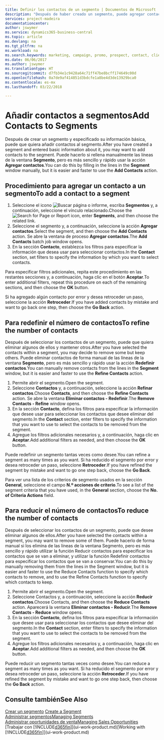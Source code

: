 ```yaml
---
title: Definir los contactos de un segmento | Documentos de Microsoft
description: "Después de haber creado un segmento, puede agregar contactos al segmento, por ejemplo, como parte de una campaña de marketing dirigida a clientes particulares."
services: project-madeira
documentationcenter: 
author: jswymer
ms.service: dynamics365-business-central
ms.topic: article
ms.devlang: na
ms.tgt_pltfrm: na
ms.workload: na
ms.search.keywords: marketing, campaign, promo, prospect, contact, client, customer
ms.date: 06/06/2017
ms.author: jswymer
ms.translationtype: HT
ms.sourcegitcommit: d7fb34e1c9428a64c71ff47be8bcff174649c00d
ms.openlocfilehash: 0a7de9af414851d3bdcfe1a8be4d3de13929bca0
ms.contentlocale: es-mx
ms.lasthandoff: 03/22/2018

---
```

# <a name="add-contacts-to-segments"></a><span data-ttu-id="d33bb-103">Añadir contactos a segmentos</span><span class="sxs-lookup"><span data-stu-id="d33bb-103">Add Contacts to Segments</span></span>
<span data-ttu-id="d33bb-104">Después de crear un segmento y especificado su información básica, puede que quiera añadir contactos al segmento.</span><span class="sxs-lookup"><span data-stu-id="d33bb-104">After you have created a segment and entered basic information about it, you may want to add contacts to the segment.</span></span> <span data-ttu-id="d33bb-105">Puede hacerlo si rellena manualmente las líneas de la ventana **Segmento**, pero es más sencillo y rápido usar la acción **Agregar contactos**.</span><span class="sxs-lookup"><span data-stu-id="d33bb-105">You can do this by filling in the lines in the **Segment** window manually, but it is easier and faster to use the **Add Contacts** action.</span></span>

## <a name="to-add-a-contact-to-a-segment"></a><span data-ttu-id="d33bb-106">Procedimiento para agregar un contacto a un segmento</span><span class="sxs-lookup"><span data-stu-id="d33bb-106">To add a contact to a segment</span></span>
1. <span data-ttu-id="d33bb-107">Seleccione el icono ![Buscar página o informe](media/ui-search/search_small.png "icono Buscar página o informe"), escriba **Segmentos** y, a continuación, seleccione el vínculo relacionado.</span><span class="sxs-lookup"><span data-stu-id="d33bb-107">Choose the ![Search for Page or Report](media/ui-search/search_small.png "Search for Page or Report icon") icon, enter **Segments**, and then choose the related link.</span></span>  
2. <span data-ttu-id="d33bb-108">Seleccione el segmento y, a continuación, seleccione la acción **Agregar contactos**.</span><span class="sxs-lookup"><span data-stu-id="d33bb-108">Select the segment, and then choose the **Add Contacts** action.</span></span> <span data-ttu-id="d33bb-109">Se abre la ventana de proceso **Agregar contactos**.</span><span class="sxs-lookup"><span data-stu-id="d33bb-109">The **Add Contacts** batch job window opens.</span></span>
3. <span data-ttu-id="d33bb-110">En la sección **Contacto**, establezca los filtros para especificar la información que desea usar para seleccionar contactos.</span><span class="sxs-lookup"><span data-stu-id="d33bb-110">In the **Contact** section, set filters to specify the information by which you want to select contacts.</span></span>

<span data-ttu-id="d33bb-111">Para especificar filtros adicionales, repita este procedimiento en las restantes secciones y, a continuación, haga clic en el botón **Aceptar**.</span><span class="sxs-lookup"><span data-stu-id="d33bb-111">To enter additional filters, repeat this procedure on each of the remaining sections, and then choose the **OK** button.</span></span>

<span data-ttu-id="d33bb-112">Si ha agregado algún contacto por error y desea retroceder un paso, seleccione la acción **Retroceder**.</span><span class="sxs-lookup"><span data-stu-id="d33bb-112">If you have added contacts by mistake and want to go back one step, then choose the **Go Back** action.</span></span>

## <a name="to-refine-the-number-of-contacts"></a><span data-ttu-id="d33bb-113">Para redefinir el número de contactos</span><span class="sxs-lookup"><span data-stu-id="d33bb-113">To refine the number of contacts</span></span>
<span data-ttu-id="d33bb-114">Después de seleccionar los contactos de un segmento, puede que quiera eliminar algunos de ellos y mantener otros.</span><span class="sxs-lookup"><span data-stu-id="d33bb-114">After you have selected the contacts within a segment, you may decide to remove some but keep others.</span></span> <span data-ttu-id="d33bb-115">Puede eliminar contactos de forma manual de las líneas de la ventana **Segmento**, pero es más sencillo y rápido usar la acción **Redefinir contactos**.</span><span class="sxs-lookup"><span data-stu-id="d33bb-115">You can manually remove contacts from the lines in the **Segment** window, but it is easier and faster to use the **Refine Contacts** action.</span></span>

1. <span data-ttu-id="d33bb-116">Permite abrir el segmento.</span><span class="sxs-lookup"><span data-stu-id="d33bb-116">Open the segment.</span></span>
2. <span data-ttu-id="d33bb-117">Seleccione **Contactos** y, a continuación, seleccione la acción **Refinar contactos**.</span><span class="sxs-lookup"><span data-stu-id="d33bb-117">Choose **Contacts**, and then choose the **Refine Contacts** action.</span></span> <span data-ttu-id="d33bb-118">Se abre la ventana **Eliminar contactos - Redefinir**.</span><span class="sxs-lookup"><span data-stu-id="d33bb-118">The **Remove Contacts - Refine** window opens.</span></span>
3. <span data-ttu-id="d33bb-119">En la sección **Contacto**, defina los filtros para especificar la información que desee usar para seleccionar los contactos que desee eliminar del segmento.</span><span class="sxs-lookup"><span data-stu-id="d33bb-119">In the **Contact** section, enter filters to specify the information that you want to use to select the contacts to be removed from the segment.</span></span>
4. <span data-ttu-id="d33bb-120">Agregue los filtros adicionales necesarios y, a continuación, haga clic en **Aceptar**.</span><span class="sxs-lookup"><span data-stu-id="d33bb-120">Add additional filters as needed, and then choose the **OK** button.</span></span>

<span data-ttu-id="d33bb-121">Puede redefinir un segmento tantas veces como desee.</span><span class="sxs-lookup"><span data-stu-id="d33bb-121">You can refine a segment as many times as you want.</span></span> <span data-ttu-id="d33bb-122">Si ha reducido el segmento por error y desea retroceder un paso, seleccione **Retroceder**.</span><span class="sxs-lookup"><span data-stu-id="d33bb-122">If you have refined the segment by mistake and want to go one step back, choose the **Go Back**.</span></span>

<span data-ttu-id="d33bb-123">Para ver una lista de los criterios de segmento usados en la sección **General**, seleccione el campo **N.º acciones de criterio**.</span><span class="sxs-lookup"><span data-stu-id="d33bb-123">To see a list of the segment criteria that you have used, in the **General** section, choose the **No. of Criteria Actions** field.</span></span>

## <a name="to-reduce-the-number-of-contacts"></a><span data-ttu-id="d33bb-124">Para reducir el número de contactos</span><span class="sxs-lookup"><span data-stu-id="d33bb-124">To reduce the number of contacts</span></span>
<span data-ttu-id="d33bb-125">Después de seleccionar los contactos de un segmento, puede que desee eliminar algunos de ellos.</span><span class="sxs-lookup"><span data-stu-id="d33bb-125">After you have selected the contacts within a segment, you may want to remove some of them.</span></span> <span data-ttu-id="d33bb-126">Puede hacerlo de forma manual si los elimina de las líneas de la ventana Segmento, pero es más sencillo y rápido utilizar la función Reducir contactos para especificar los contactos que se van a eliminar, y utilizar la función Redefinir contactos para especificar los contactos que se van a conservar.</span><span class="sxs-lookup"><span data-stu-id="d33bb-126">You can do this by manually removing them from the lines in the Segment window, but it is easier and faster to use the Reduce Contacts function to specify which contacts to remove, and to use the Refine Contacts function to specify which contacts to keep.</span></span>

1. <span data-ttu-id="d33bb-127">Permite abrir el segmento.</span><span class="sxs-lookup"><span data-stu-id="d33bb-127">Open the segment.</span></span>
2. <span data-ttu-id="d33bb-128">Seleccione Contactos y, a continuación, seleccione la acción **Reducir contactos**.</span><span class="sxs-lookup"><span data-stu-id="d33bb-128">Choose Contacts, and then choose the **Reduce Contacts** action.</span></span> <span data-ttu-id="d33bb-129">Aparecerá la ventana **Eliminar contactos - Reducir**.</span><span class="sxs-lookup"><span data-stu-id="d33bb-129">The **Remove Contacts - Reduce** window opens.</span></span>
3. <span data-ttu-id="d33bb-130">En la sección **Contacto**, defina los filtros para especificar la información que desee usar para seleccionar los contactos que desee eliminar del segmento.</span><span class="sxs-lookup"><span data-stu-id="d33bb-130">In the **Contact** section, enter filters to specify the information that you want to use to select the contacts to be removed from the segment.</span></span>
4. <span data-ttu-id="d33bb-131">Agregue los filtros adicionales necesarios y, a continuación, haga clic en **Aceptar**.</span><span class="sxs-lookup"><span data-stu-id="d33bb-131">Add additional filters as needed, and then choose the **OK** button.</span></span>

<span data-ttu-id="d33bb-132">Puede reducir un segmento tantas veces como desee.</span><span class="sxs-lookup"><span data-stu-id="d33bb-132">You can reduce a segment as many times as you want.</span></span> <span data-ttu-id="d33bb-133">Si ha reducido el segmento por error y desea retroceder un paso, seleccione la acción **Retroceder**.</span><span class="sxs-lookup"><span data-stu-id="d33bb-133">If you have refined the segment by mistake and want to go one step back, then choose the **Go Back** action.</span></span>

## <a name="see-also"></a><span data-ttu-id="d33bb-134">Consulte también</span><span class="sxs-lookup"><span data-stu-id="d33bb-134">See Also</span></span>
<span data-ttu-id="d33bb-135">[Crear un segmento](marketing-how-create-segment.md) </span><span class="sxs-lookup"><span data-stu-id="d33bb-135">[Create a Segment](marketing-how-create-segment.md) </span></span>  
[<span data-ttu-id="d33bb-136">Administrar segmentos</span><span class="sxs-lookup"><span data-stu-id="d33bb-136">Managing Segments</span></span>](marketing-segments.md)  
[<span data-ttu-id="d33bb-137">Administrar oportunidades de venta</span><span class="sxs-lookup"><span data-stu-id="d33bb-137">Managing Sales Opportunities</span></span>](marketing-manage-sales-opportunities.md)  
<span data-ttu-id="d33bb-138">[Trabajar con [!INCLUDE[d365fin](includes/d365fin_md.md)]](ui-work-product.md)</span><span class="sxs-lookup"><span data-stu-id="d33bb-138">[Working with [!INCLUDE[d365fin](includes/d365fin_md.md)]](ui-work-product.md)</span></span>  

